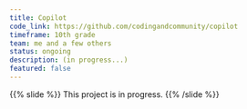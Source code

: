 ```yaml
---
title: Copilot
code_link: https://github.com/codingandcommunity/copilot
timeframe: 10th grade
team: me and a few others
status: ongoing
description: (in progress...)
featured: false
---
```

{{% slide %}}
This project is in progress.
{{% /slide %}}